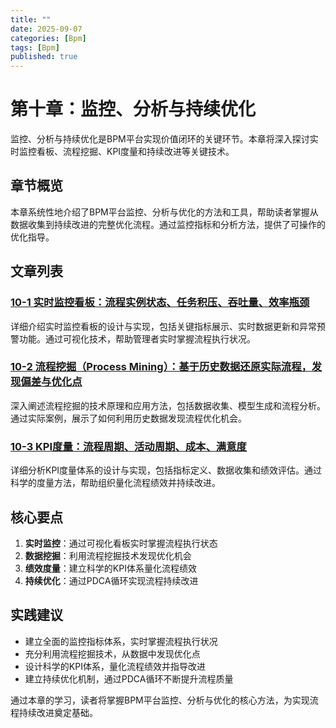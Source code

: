 ```yaml
---
title: ""
date: 2025-09-07
categories: [Bpm]
tags: [Bpm]
published: true
---
```

# 第十章：监控、分析与持续优化

监控、分析与持续优化是BPM平台实现价值闭环的关键环节。本章将深入探讨实时监控看板、流程挖掘、KPI度量和持续改进等关键技术。

## 章节概览

本章系统性地介绍了BPM平台监控、分析与优化的方法和工具，帮助读者掌握从数据收集到持续改进的完整优化流程。通过监控指标和分析方法，提供了可操作的优化指导。

## 文章列表

### [10-1 实时监控看板：流程实例状态、任务积压、吞吐量、效率瓶颈](1-10-1-real-time-monitoring-dashboard.md)
详细介绍实时监控看板的设计与实现，包括关键指标展示、实时数据更新和异常预警功能。通过可视化技术，帮助管理者实时掌握流程执行状况。

### [10-2 流程挖掘（Process Mining）：基于历史数据还原实际流程，发现偏差与优化点](1-10-2-process-mining-technology.md)
深入阐述流程挖掘的技术原理和应用方法，包括数据收集、模型生成和流程分析。通过实际案例，展示了如何利用历史数据发现流程优化机会。

### [10-3 KPI度量：流程周期、活动周期、成本、满意度](1-10-3-kpi-metrics-system.md)
详细分析KPI度量体系的设计与实现，包括指标定义、数据收集和绩效评估。通过科学的度量方法，帮助组织量化流程绩效并持续改进。

## 核心要点

1. **实时监控**：通过可视化看板实时掌握流程执行状态
2. **数据挖掘**：利用流程挖掘技术发现优化机会
3. **绩效度量**：建立科学的KPI体系量化流程绩效
4. **持续优化**：通过PDCA循环实现流程持续改进

## 实践建议

- 建立全面的监控指标体系，实时掌握流程执行状况
- 充分利用流程挖掘技术，从数据中发现优化点
- 设计科学的KPI体系，量化流程绩效并指导改进
- 建立持续优化机制，通过PDCA循环不断提升流程质量

通过本章的学习，读者将掌握BPM平台监控、分析与优化的核心方法，为实现流程持续改进奠定基础。